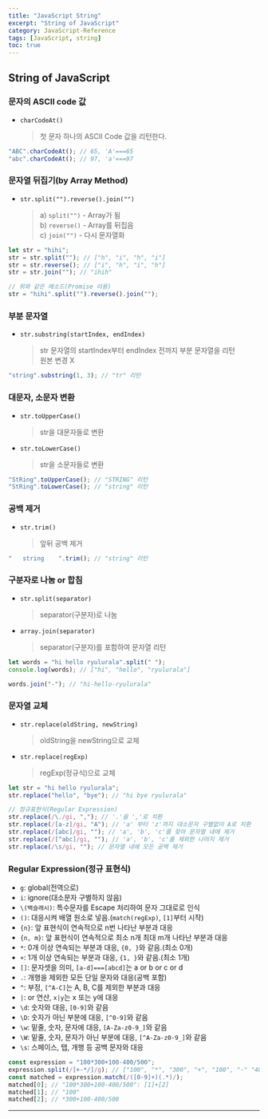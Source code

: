 ```yaml
---
title: "JavaScript String"
excerpt: "String of JavaScript"
category: JavaScript-Reference
tags: [JavaScript, string]
toc: true
---
```


## String of JavaScript

### 문자의 ASCII code 값

- `charCodeAt()`
  > 첫 문자 하나의 ASCII Code 값을 리턴한다.

```js
"ABC".charCodeAt(); // 65, 'A'===65
"abc".charCodeAt(); // 97, 'a'===97
```

### 문자열 뒤집기(by Array Method)

- `str.split("").reverse().join("")`
  > a) `split("")` - Array가 됨  
  > b) `reverse()` - Array를 뒤집음  
  > c) `join("")` - 다시 문자열화

```js
let str = "hihi";
str = str.split(""); // ["h", "i", "h", "i"]
str = str.reverse(); // ["i", "h", "i", "h"]
str = str.join(""); // "ihih"

// 위와 같은 메소드(Promise 이용)
str = "hihi".split("").reverse().join("");
```

### 부분 문자열

- `str.substring(startIndex, endIndex)`
  > str 문자열의 startIndex부터 endIndex 전까지 부분 문자열을 리턴  
  > 원본 변경 X

```js
"string".substring(1, 3); // "tr" 리턴
```

### 대문자, 소문자 변환

- `str.toUpperCase()`
  > str을 대문자들로 변환
- `str.toLowerCase()`
  > str을 소문자들로 변환

```js
"StRing".toUpperCase(); // "STRING" 리턴
"StRing".toLowerCase(); // "string" 리턴
```

### 공백 제거

- `str.trim()`
  > 앞뒤 공백 제거

```js
"   string    ".trim(); // "string" 리턴
```

### 구분자로 나눔 or 합침

- `str.split(separator)`
  > separator(구분자)로 나눔
- `array.join(separator)`
  > separator(구분자)를 포함하여 문자열 리턴

```js
let words = "hi hello ryulurala".split(" ");
console.log(words); // ["hi", "hello", "ryulurala"]

words.join("-"); // "hi-hello-ryulurala"
```

### 문자열 교체

- `str.replace(oldString, newString)`
  > oldString을 newString으로 교체
- `str.replace(regExp)`
  > regExp(정규식)으로 교체

```js
let str = "hi hello ryulurala";
str.replace("hello", "bye"); // "hi bye ryulurala"

// 정규표현식(Regular Expression)
str.replace(/\./gi, ","); // '.'을 ','로 치환
str.replace(/[a-z]/gi, "A"); // 'a' 부터 'z'까지 대소문자 구별없이 A로 치환
str.replace(/[abc]/gi, ""); // 'a', 'b', 'c'를 찾아 문자열 내에 제거
str.replace(/[^abc]/gi, ""); // 'a', 'b', 'c'를 제외한 나머지 제거
str.replace(/\s/gi, ""); // 문자열 내에 모든 공백 제거
```

### Regular Expression(정규 표현식)

- `g`: global(전역으로)
- `i`: ignore(대소문자 구별하지 않음)
- `\(백슬래시)`: 특수문자를 Escape 처리하여 문자 그대로로 인식
- `()`: 대응시켜 배열 원소로 넣음.(`match(regExp)`, `[1]`부터 시작)
- `{n}`: 앞 표현식이 연속적으로 n번 나타난 부분과 대응
- `{n, m}`: 앞 표현식이 연속적으로 최소 n개 최대 m개 나타난 부분과 대응
- `*`: 0개 이상 연속되는 부분과 대응, `{0, }`와 같음.(최소 0개)
- `+`: 1개 이상 연속되는 부분과 대응, `{1, }`와 같음.(최소 1개)
- `[]`: 문자셋을 의미, `[a-d]===[abcd]`는 a or b or c or d
- `.`: 개행을 제외한 모든 단일 문자와 대응(공백 포함)
- `^`: 부정, `[^A-C]`는 A, B, C를 제외한 부분과 대응
- `|`: or 연산, `x|y`는 x 또는 y에 대응
- `\d`: 숫자와 대응, `[0-9]`와 같음
- `\D`: 숫자가 아닌 부분에 대응, `[^0-9]`와 같음
- `\w`: 밑줄, 숫자, 문자에 대응, `[A-Za-z0-9_]`와 같음
- `\W`: 밑줄, 숫자, 문자가 아닌 부분에 대응, `[^A-Za-z0-9_]`와 같음
- `\s`: 스페이스, 탭, 개행 등 공백 문자와 대응

```js
const expression = "100*300+100-400/500";
expression.split(/[+-*/]/g); // ["100", "*", "300", "+", "100", "-" "400", "/", "500"]
const matched = expression.match(/([0-9]+)(.*)/);
matched[0]; // "100*300+100-400/500": [1]+[2]
matched[1]; // "100"
matched[2]; // *300+100-400/500
```

---
